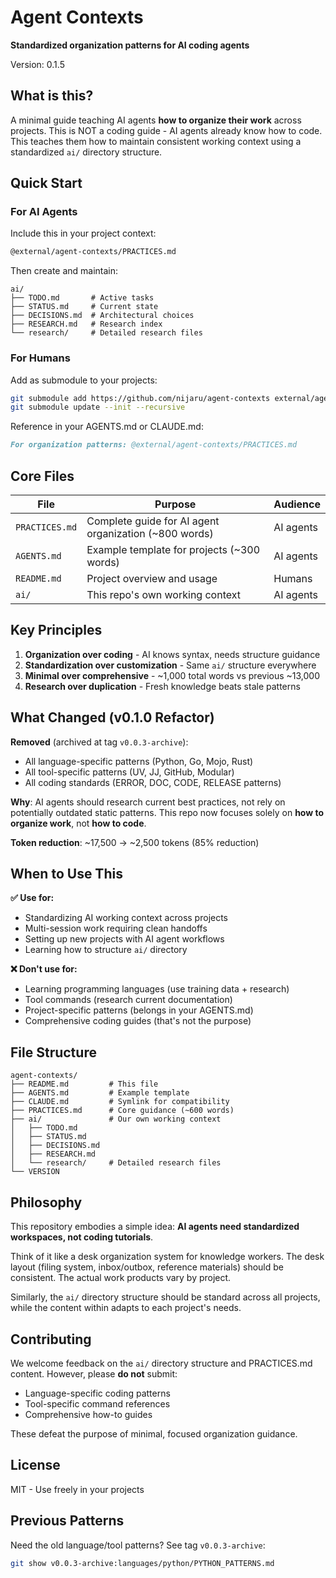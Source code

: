 # Agent Contexts

**Standardized organization patterns for AI coding agents**

Version: 0.1.5

## What is this?

A minimal guide teaching AI agents **how to organize their work** across projects. This is NOT a coding guide - AI agents already know how to code. This teaches them how to maintain consistent working context using a standardized `ai/` directory structure.

## Quick Start

### For AI Agents

Include this in your project context:
```markdown
@external/agent-contexts/PRACTICES.md
```

Then create and maintain:
```
ai/
├── TODO.md       # Active tasks
├── STATUS.md     # Current state
├── DECISIONS.md  # Architectural choices
├── RESEARCH.md   # Research index
└── research/     # Detailed research files
```

### For Humans

Add as submodule to your projects:
```bash
git submodule add https://github.com/nijaru/agent-contexts external/agent-contexts
git submodule update --init --recursive
```

Reference in your AGENTS.md or CLAUDE.md:
```markdown
For organization patterns: @external/agent-contexts/PRACTICES.md
```

## Core Files

| File | Purpose | Audience |
|------|---------|----------|
| `PRACTICES.md` | Complete guide for AI agent organization (~800 words) | AI agents |
| `AGENTS.md` | Example template for projects (~300 words) | AI agents |
| `README.md` | Project overview and usage | Humans |
| `ai/` | This repo's own working context | AI agents |

## Key Principles

1. **Organization over coding** - AI knows syntax, needs structure guidance
2. **Standardization over customization** - Same `ai/` structure everywhere
3. **Minimal over comprehensive** - ~1,000 total words vs previous ~13,000
4. **Research over duplication** - Fresh knowledge beats stale patterns

## What Changed (v0.1.0 Refactor)

**Removed** (archived at tag `v0.0.3-archive`):
- All language-specific patterns (Python, Go, Mojo, Rust)
- All tool-specific patterns (UV, JJ, GitHub, Modular)
- All coding standards (ERROR, DOC, CODE, RELEASE patterns)

**Why**: AI agents should research current best practices, not rely on potentially outdated static patterns. This repo now focuses solely on **how to organize work**, not **how to code**.

**Token reduction**: ~17,500 → ~2,500 tokens (85% reduction)

## When to Use This

**✅ Use for:**
- Standardizing AI working context across projects
- Multi-session work requiring clean handoffs
- Setting up new projects with AI agent workflows
- Learning how to structure `ai/` directory

**❌ Don't use for:**
- Learning programming languages (use training data + research)
- Tool commands (research current documentation)
- Project-specific patterns (belongs in your AGENTS.md)
- Comprehensive coding guides (that's not the purpose)

## File Structure

```
agent-contexts/
├── README.md         # This file
├── AGENTS.md         # Example template
├── CLAUDE.md         # Symlink for compatibility
├── PRACTICES.md      # Core guidance (~600 words)
├── ai/               # Our own working context
│   ├── TODO.md
│   ├── STATUS.md
│   ├── DECISIONS.md
│   ├── RESEARCH.md
│   └── research/     # Detailed research files
└── VERSION
```

## Philosophy

This repository embodies a simple idea: **AI agents need standardized workspaces, not coding tutorials**.

Think of it like a desk organization system for knowledge workers. The desk layout (filing system, inbox/outbox, reference materials) should be consistent. The actual work products vary by project.

Similarly, the `ai/` directory structure should be standard across all projects, while the content within adapts to each project's needs.

## Contributing

We welcome feedback on the `ai/` directory structure and PRACTICES.md content. However, please **do not** submit:
- Language-specific coding patterns
- Tool-specific command references
- Comprehensive how-to guides

These defeat the purpose of minimal, focused organization guidance.

## License

MIT - Use freely in your projects

## Previous Patterns

Need the old language/tool patterns? See tag `v0.0.3-archive`:
```bash
git show v0.0.3-archive:languages/python/PYTHON_PATTERNS.md
```